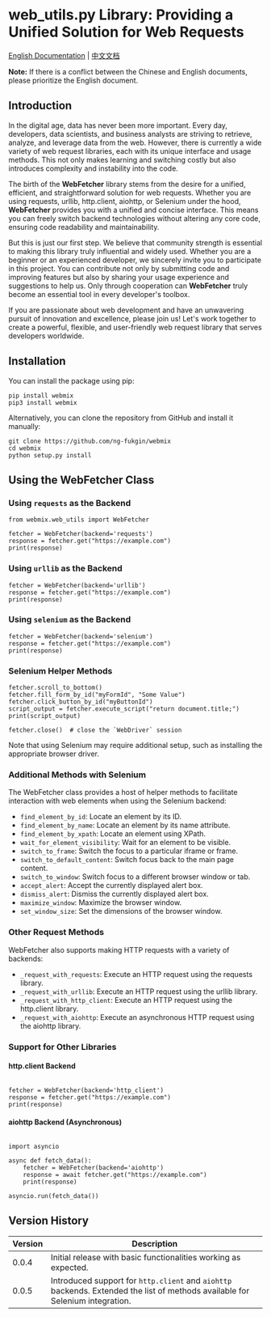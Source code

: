 

# web_utils.py Library: Providing a Unified Solution for Web Requests

[English Documentation](README.md) | [中文文档](README_CN.md)

**Note:** If there is a conflict between the Chinese and English documents, please prioritize the English document.

## Introduction

In the digital age, data has never been more important. Every day, developers, data scientists, and business analysts are striving to retrieve, analyze, and leverage data from the web. However, there is currently a wide variety of web request libraries, each with its unique interface and usage methods. This not only makes learning and switching costly but also introduces complexity and instability into the code.

The birth of the **WebFetcher** library stems from the desire for a unified, efficient, and straightforward solution for web requests. Whether you are using requests, urllib, http.client, aiohttp, or Selenium under the hood, **WebFetcher** provides you with a unified and concise interface. This means you can freely switch backend technologies without altering any core code, ensuring code readability and maintainability.

But this is just our first step. We believe that community strength is essential to making this library truly influential and widely used. Whether you are a beginner or an experienced developer, we sincerely invite you to participate in this project. You can contribute not only by submitting code and improving features but also by sharing your usage experience and suggestions to help us. Only through cooperation can **WebFetcher** truly become an essential tool in every developer's toolbox.

If you are passionate about web development and have an unwavering pursuit of innovation and excellence, please join us! Let's work together to create a powerful, flexible, and user-friendly web request library that serves developers worldwide.

## Installation

You can install the package using pip:

`pip install webmix`  
`pip3 install webmix`

Alternatively, you can clone the repository from GitHub and install it manually:

`git clone https://github.com/ng-fukgin/webmix`  
`cd webmix`  
`python setup.py install`

## Using the WebFetcher Class

### Using `requests` as the Backend
```
from webmix.web_utils import WebFetcher

fetcher = WebFetcher(backend='requests')
response = fetcher.get("https://example.com")
print(response)
```      

### Using `urllib` as the Backend
```
fetcher = WebFetcher(backend='urllib')
response = fetcher.get("https://example.com")
print(response)
 ```       

### Using `selenium` as the Backend
```
fetcher = WebFetcher(backend='selenium')
response = fetcher.get("https://example.com")
print(response)
  ```      

### Selenium Helper Methods
```
fetcher.scroll_to_bottom()
fetcher.fill_form_by_id("myFormId", "Some Value")
fetcher.click_button_by_id("myButtonId")
script_output = fetcher.execute_script("return document.title;")
print(script_output)

fetcher.close()  # close the `WebDriver` session
```    

Note that using Selenium may require additional setup, such as installing the appropriate browser driver.

### Additional Methods with Selenium

The WebFetcher class provides a host of helper methods to facilitate interaction with web elements when using the Selenium backend:

*   `find_element_by_id`: Locate an element by its ID.
*   `find_element_by_name`: Locate an element by its name attribute.
*   `find_element_by_xpath`: Locate an element using XPath.
*   `wait_for_element_visibility`: Wait for an element to be visible.
*   `switch_to_frame`: Switch the focus to a particular iframe or frame.
*   `switch_to_default_content`: Switch focus back to the main page content.
*   `switch_to_window`: Switch focus to a different browser window or tab.
*   `accept_alert`: Accept the currently displayed alert box.
*   `dismiss_alert`: Dismiss the currently displayed alert box.
*   `maximize_window`: Maximize the browser window.
*   `set_window_size`: Set the dimensions of the browser window.

### Other Request Methods

WebFetcher also supports making HTTP requests with a variety of backends:

*   `_request_with_requests`: Execute an HTTP request using the requests library.
*   `_request_with_urllib`: Execute an HTTP request using the urllib library.
*   `_request_with_http_client`: Execute an HTTP request using the http.client library.
*   `_request_with_aiohttp`: Execute an asynchronous HTTP request using the aiohttp library.

### Support for Other Libraries

#### http.client Backend

```

fetcher = WebFetcher(backend='http_client')
response = fetcher.get("https://example.com")
print(response)
```

#### aiohttp Backend (Asynchronous)

```

import asyncio

async def fetch_data():
    fetcher = WebFetcher(backend='aiohttp')
    response = await fetcher.get("https://example.com")
    print(response)

asyncio.run(fetch_data())
```

## Version History

| Version | Description |
|---------|-------------|
| 0.0.4   | Initial release with basic functionalities working as expected. |
| 0.0.5   | Introduced support for `http.client` and `aiohttp` backends. Extended the list of methods available for Selenium integration. |
